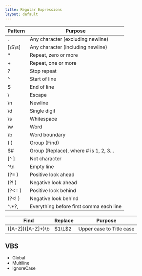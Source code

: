 ```yaml
---
title: Regular Expressions
layout: default
---
```

Pattern|Purpose
-------|-------
.     |Any character (excluding newline)
[\S\s]|Any character (including newline)
*     |Repeat, zero or more
+     |Repeat, one or more
?     |Stop repeat
^     |Start of line
$     |End of line
\     |Escape
\n    |Newline
\d    |Single digit
\s    |Whitespace
\w    |Word
\b    |Word boundary
( )   |Group (Find)
$#    |Group (Replace), where # is 1, 2, 3...
[^ ]  |Not character
^\n   |Empty line
(?=  )|Positive look ahead
(?!  )|Negative look ahead
(?<= )|Positive look behind
(?<! )|Negative look behind
^.*?, |Everything before first comma each line

Find|Replace|Purpose
----|-------|-------
([A-Z])([A-Z]+)\b|$1\L$2|Upper case to Title case

## VBS

- Global
- Multiline
- IgnoreCase

